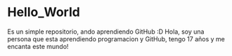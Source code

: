 # Hello_World
Es un simple repositorio, ando aprendiendo GitHub :D
Hola, soy una persona que esta aprendiendo programacion y GitHub, tengo 17 años y me encanta este mundo!
